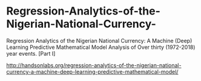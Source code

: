 # Regression-Analytics-of-the-Nigerian-National-Currency-
Regression Analytics of the Nigerian National Currency: A Machine (Deep) Learning Predictive Mathematical 
Model Analysis of Over thirty  (1972-2018) year events.      [Part I]

http://handsonlabs.org/regression-analytics-of-the-nigerian-national-currency-a-machine-deep-learning-predictive-mathematical-model/
